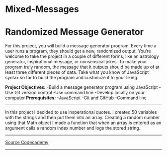 # Mixed-Messages
# Randomized Message Generator

For this project, you will build a message generator program. Every time a user runs a program, they should get a new, randomized output. You’re welcome to take the project in a couple of different forms, like an astrology generator, inspirational message, or nonsensical jokes. To make your program truly random, the message that it outputs should be made up of at least three different pieces of data. Take what you know of JavaScript syntax so far to build the program and customize it to your liking.

**Project Objectives:**
-Build a message generator program using JavaScript
-Use Git version control
-Use command line
-Develop locally on your computer
**Prerequisites:**
-JavaScript
-Git and GitHub
-Command line

---

In this project I decided to use insperational quotes. I created 50 variables with the strings and then put them into an array. Creating a random number using that Math object I made a function that when an array is entered as an argument calls a random index number and logs the stored string.

---

[Source Codecademy](https://www.codecademy.com/paths/full-stack-engineer-career-path/tracks/fscp-javascript-syntax-portfolio-project/modules/fscp-mixed-messages/kanban_projects/mixed-messages)

---

